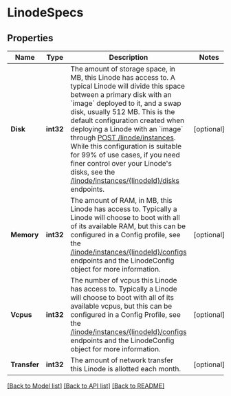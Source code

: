 # LinodeSpecs

## Properties
Name | Type | Description | Notes
------------ | ------------- | ------------- | -------------
**Disk** | **int32** | The amount of storage space, in MB, this Linode has access to. A typical Linode will divide this space between a primary disk with an &#x60;image&#x60; deployed to it, and a swap disk, usually 512 MB. This is the default configuration created when deploying a Linode with an &#x60;image&#x60; through [POST /linode/instances](/#operation/createLinodeInstance). While this configuration is suitable for 99% of use cases, if you need finer control over your Linode&#39;s disks, see the [/linode/instances/{linodeId}/disks](/#operation/getLinodeDisks) endpoints.  | [optional] 
**Memory** | **int32** | The amount of RAM, in MB, this Linode has access to. Typically a Linode will choose to boot with all of its available RAM, but this can be configured in a Config profile, see the [/linode/instances/{linodeId}/configs](/#operation/getLinodeConfigs) endpoints and the LinodeConfig object for more information.  | [optional] 
**Vcpus** | **int32** | The number of vcpus this Linode has access to.  Typically a Linode will choose to boot with all of its available vcpus, but this can be configured in a Config Profile, see the [/linode/instances/{linodeId}/configs](/#operation/getLinodeConfigs) endpoints and the LinodeConfig object for more information.  | [optional] 
**Transfer** | **int32** | The amount of network transfer this Linode is allotted each month. | [optional] 

[[Back to Model list]](../README.md#documentation-for-models) [[Back to API list]](../README.md#documentation-for-api-endpoints) [[Back to README]](../README.md)



